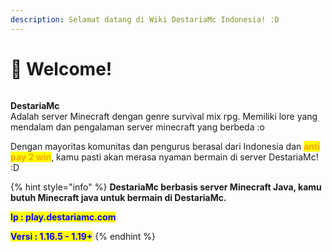 ```yaml
---
description: Selamat datang di Wiki DestariaMc Indonesia! :D
---
```


# 👋 Welcome!

<figure><img src=".gitbook/assets/Destariatext.jpg" alt=""><figcaption></figcaption></figure>

**DestariaMc** \
Adalah server Minecraft dengan genre survival mix rpg. Memiliki lore yang mendalam dan pengalaman server minecraft yang berbeda :o

Dengan mayoritas komunitas dan pengurus berasal dari Indonesia dan <mark style="color:orange;">**anti pay 2 win**</mark>, kamu pasti akan merasa nyaman bermain di server DestariaMc! :D

{% hint style="info" %}
**DestariaMc berbasis server Minecraft Java, kamu butuh Minecraft java untuk bermain di DestariaMc.**

<mark style="color:blue;">**Ip : play.destariamc.com**</mark>

<mark style="color:blue;">**Versi : 1.16.5 - 1.19+**</mark>
{% endhint %}
